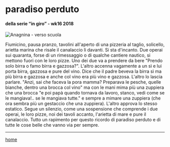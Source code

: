 # paradiso perduto  

#### della serie “in giro” - wk16 2018  
![](https://drive.google.com/uc?id=1CFYcv-CQTZ3q8hN2kw0nNk38jBjYWfXO "Anagnina - verso scuola")  
<!--- interarete009.png --->  
  
Fiumicino, pausa pranzo, tavolini all'aperto di una pizzeria
 al taglio,  solicello, arietta marina che risale il canalaccio lì davanti. Si sta d'incanto.
Due operai sui quaranta, forse  di un rimessaggio o di qualche cantiere nautico, si mettono fuori con le loro pizze. Uno dei due va a prendere da bere "Prendo solo birra o famo birra e gazzosa?". L'altro accenna vagamente a un sì e lui porta  birra, gazzosa e pure del vino. Dice che il padre beveva la birra sì ma più birra e gazzosa e anche col vino era più vino e gazzosa. L'altro lo lascia parlare. "Anzi, sai che faceva la pora mamma? Preparava le pesche, quelle bianche, dentro una brocca col vino" ma con le mani mima più una zuppiera che una brocca "e poi papà quando tornava da lavoro,  stanco, vedi come se le mangiava!.. se le mangiava tutte." e sempre a mimare una zuppiera  (che ora sembra più un gestaccio che una zuppiera). L'altro approva lo stesso estatico. Segue un silenzio, come una sospensione che  comprende i due operai, le loro pizze, noi dei tavoli accanto, l'arietta di mare e pure il canalaccio. Tutto un rapimento per questo ricordo di paradiso perduto e di tutte le cose belle che vanno via per sempre.  

---  
[home](/interarete.md)